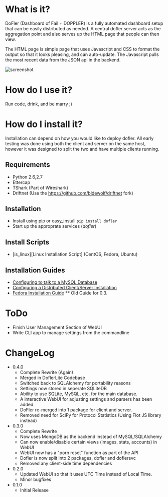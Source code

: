 # What is it?
DoFler (Dashboard of Fail + DOPPLER) is a fully automated dashboard
setup that can be easily distributed as needed.  A central dofler server
acts as the aggregation point and also serves up the HTML page that people 
can then view.

The HTML page is simple page that uses Javascript and CSS to format the
output so that it looks pleasing, and can auto-update.  The Javascript
pulls the most recent data from the JSON api in the backend.

![screenshot](https://raw.github.com/SteveMcGrath/DoFler/master/doc-data/screenshot1-0.4.0.152.png)

# How do I use it?
Run code, drink, and be marry ;)

# How do I install it?
Installation can depend on how you would like to deploy dofler.  All
early testing was done using both the client and server on the same
host, however it was designed to split the two and have multiple
clients running.

## Requirements

* Python 2.6,2.7
* Ettercap
* TShark (Part of Wireshark)
* Driftnet (Use the https://github.com/bldewolf/driftnet fork)

## Installation

* Install using pip or easy_install `pip install dofler`
* Start up the approprate services (_dofler_)

## Install Scripts

* [is_linux][Linux Installation Script] (CentOS, Fedora, Ubuntu)

[is_linux]: https://raw.github.com/SteveMcGrath/DoFler/master/scripts/install.sh

## Installation Guides

* [Configuring to talk to a MySQL Database][mysql_guide]
* [Configuring a Distributed Client/Server Installation][network_guide]
* [Fedora Installation Guide][fedora_guide] ** Old Guide for 0.3.

[network_guide]: https://github.com/SteveMcGrath/DoFler/blob/master/doc-data/network-guide.md
[mysql_guide]: https://github.com/SteveMcGrath/DoFler/blob/master/doc-data/mysql-guide.md
[fedora_guide]: https://github.com/SteveMcGrath/DoFler/blob/master/doc-data/fedora-install-guide.md

# ToDo

* Finish User Management Section of WebUI
* Write CLI app to manage settings from the commandline

# ChangeLog

* 0.4.0
    * Complete Rewrite (Again)
    * Merged in DoflerLite Codebase
    * Switched back to SQLAlchemy for portability reasons
    * Settings now stored in seperate SQLiteDB
    * Ability to use SQLite, MySQL, etc. for the main database.
    * A interactive WebUI for adjusting settings and parsers has been added.
    * DoFler re-merged into 1 package for client and server.
    * Removed need for SciPy for Protocol Statistics (Using Flot JS library instead)
* 0.3.0
	* Complete Rewrite
	* Now uses MongoDB as the backend instead of MySQL/SQLAlchemy
	* Can now enable/disable certain views (images, stats, accounts) in WebUI
	* WebUI now has a "porn reset" function as part of the API
	* Dofler is now split into 2 packages, dofler and doflersvc
	* Removed any client-side time dependencies
* 0.2.0
	* Updated WebUI so that it uses UTC Time instead of Local Time.
	* Minor bugfixes
* 0.1.0
	* Initial Release